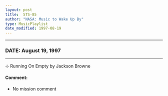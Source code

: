 ```yaml
---
layout: post
title:  STS-85
author: "NASA: Music to Wake Up By"
type: MusicPlaylist
date_modified: 1997-08-19
---
```


----
### DATE: August 19, 1997
----
⊹ Running On Empty by Jackson Browne

#### Comment:
* No mission comment
